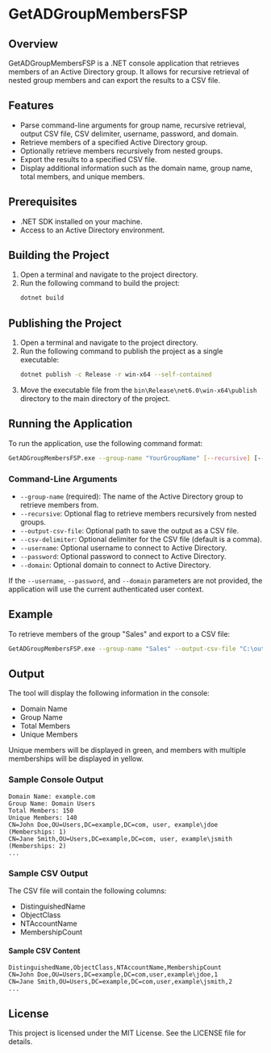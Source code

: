 # GetADGroupMembersFSP

## Overview
GetADGroupMembersFSP is a .NET console application that retrieves members of an Active Directory group. It allows for recursive retrieval of nested group members and can export the results to a CSV file.

## Features
- Parse command-line arguments for group name, recursive retrieval, output CSV file, CSV delimiter, username, password, and domain.
- Retrieve members of a specified Active Directory group.
- Optionally retrieve members recursively from nested groups.
- Export the results to a specified CSV file.
- Display additional information such as the domain name, group name, total members, and unique members.

## Prerequisites
- .NET SDK installed on your machine.
- Access to an Active Directory environment.

## Building the Project
1. Open a terminal and navigate to the project directory.
2. Run the following command to build the project:
   ```sh
   dotnet build
   ```

## Publishing the Project
1. Open a terminal and navigate to the project directory.
2. Run the following command to publish the project as a single executable:
   ```sh
   dotnet publish -c Release -r win-x64 --self-contained
   ```
3. Move the executable file from the `bin\Release\net6.0\win-x64\publish` directory to the main directory of the project.

## Running the Application
To run the application, use the following command format:
```sh
GetADGroupMembersFSP.exe --group-name "YourGroupName" [--recursive] [--output-csv-file "path/to/output.csv"] [--csv-delimiter ","] [--username "username"] [--password "password"] [--domain "domain"]
```

### Command-Line Arguments
- `--group-name` (required): The name of the Active Directory group to retrieve members from.
- `--recursive`: Optional flag to retrieve members recursively from nested groups.
- `--output-csv-file`: Optional path to save the output as a CSV file.
- `--csv-delimiter`: Optional delimiter for the CSV file (default is a comma).
- `--username`: Optional username to connect to Active Directory.
- `--password`: Optional password to connect to Active Directory.
- `--domain`: Optional domain to connect to Active Directory.

If the `--username`, `--password`, and `--domain` parameters are not provided, the application will use the current authenticated user context.

## Example
To retrieve members of the group "Sales" and export to a CSV file:
```sh
GetADGroupMembersFSP.exe --group-name "Sales" --output-csv-file "C:\output\sales_members.csv"
```

## Output

The tool will display the following information in the console:

- Domain Name
- Group Name
- Total Members
- Unique Members

Unique members will be displayed in green, and members with multiple memberships will be displayed in yellow.

### Sample Console Output

```
Domain Name: example.com
Group Name: Domain Users
Total Members: 150
Unique Members: 140
CN=John Doe,OU=Users,DC=example,DC=com, user, example\jdoe (Memberships: 1)
CN=Jane Smith,OU=Users,DC=example,DC=com, user, example\jsmith (Memberships: 2)
...
```

### Sample CSV Output

The CSV file will contain the following columns:

- DistinguishedName
- ObjectClass
- NTAccountName
- MembershipCount

#### Sample CSV Content

```
DistinguishedName,ObjectClass,NTAccountName,MembershipCount
CN=John Doe,OU=Users,DC=example,DC=com,user,example\jdoe,1
CN=Jane Smith,OU=Users,DC=example,DC=com,user,example\jsmith,2
...
```

## License
This project is licensed under the MIT License. See the LICENSE file for details.
